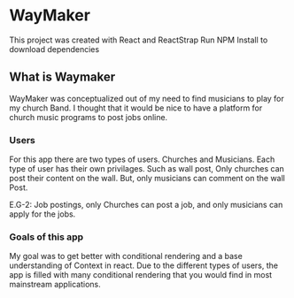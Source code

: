# WayMaker

This project was created with React and ReactStrap
Run NPM Install to download dependencies

## What is Waymaker

WayMaker was conceptualized out of my need to find musicians to play for my church Band.
I thought that it would be nice to have a platform for church music programs to post jobs online.


### Users
For this app there are two types of users. Churches and Musicians.
Each type of user has their own privilages. 
Such as wall post, Only churches can post their content on the wall. But, only musicians can comment on the wall Post.

E.G-2: Job postings, only Churches can post a job, and only musicians can apply for the jobs.


### Goals of this app

My goal was to get better with conditional rendering and a base understanding of Context in react.
Due to the different types of users, the app is filled with many conditional rendering that you would find in most mainstream applications.

